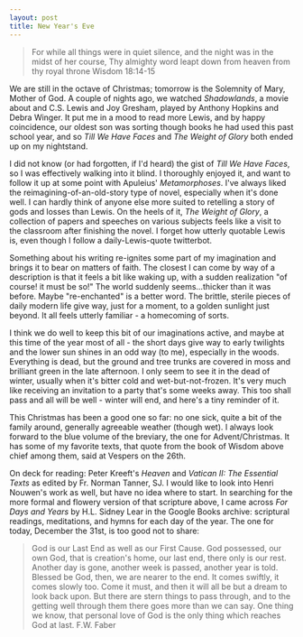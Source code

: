 ```yaml
---
layout: post
title: New Year's Eve
---
```

>For while all things were in quiet silence, and the night was in the midst of her course, 
>Thy almighty word leapt down from heaven from thy royal throne
>Wisdom 18:14-15

We are still in the octave of Christmas; tomorrow is the Solemnity of Mary, 
Mother of God. A couple of nights ago, we watched _Shadowlands_, a movie about
and C.S. Lewis and Joy Gresham, played by Anthony Hopkins and Debra Winger. It
put me in a mood to read more Lewis, and by happy coincidence, our oldest son
was sorting though books he had used this past school year, and so _Till We
Have Faces_ and _The Weight of Glory_ both ended up on my nightstand.

I did not know (or had forgotten, if I'd heard) the gist of _Till We Have Faces_,
so I was effectively walking into it blind. I thoroughly enjoyed it, and want to 
follow it up at some point with Apuleius' _Metamorphoses_. I've always liked the
reimagining-of-an-old-story type of novel, especially when it's done well. I can
hardly think of anyone else more suited to retelling a story of gods and losses
than Lewis. On the heels of it, _The Weight of Glory_, a collection of papers
and speeches on various subjects feels like a visit to the classroom after finishing
the novel. I forget how utterly quotable Lewis is, even though I follow a
daily-Lewis-quote twitterbot. 

Something about his writing re-ignites some part of my imagination and brings it to
bear on matters of faith. The closest I can come by way of a description is that it
feels a bit like waking up, with a sudden realization "of course! it must be so!" 
The world suddenly seems...thicker than it was before. Maybe "re-enchanted" is a better
word. The brittle, sterile pieces of daily modern life give way, just for a moment, 
to a golden sunlight just beyond. It all feels utterly familiar - a homecoming of sorts.

I think we do well to keep this bit of our imaginations active, and maybe at this time
of the year most of all - the short days give way to early twilights and the lower sun
shines in an odd way (to me), especially in the woods. Everything is dead, but the 
ground and tree trunks are covered in moss and brilliant green in the late afternoon. I 
only seem to see it in the dead of winter, usually when it's bitter cold and wet-but-not-frozen.
It's very much like receiving an invitation to a party that's some weeks away. This
too shall pass and all will be well - winter will end, and here's a tiny reminder
of it.

This Christmas has been a good one so far: no one sick, quite a bit of the family around,
generally agreeable weather (though wet). I always look forward to the blue volume
of the breviary, the one for Advent/Christmas. It has some of my favorite texts, that 
quote from the book of Wisdom above chief among them, said at Vespers on the 26th.

On deck for reading: Peter Kreeft's _Heaven_ and _Vatican II: The Essential Texts_ as
edited by Fr. Norman Tanner, SJ. I would like to look into Henri Nouwen's work as well,
but have no idea where to start. In searching for the more formal and flowery version of
that scripture above, I came across _For Days and Years_ by H.L. Sidney Lear in the
Google Books archive: scriptural readings, meditations, and hymns for each day of the year.
The one for today, December the 31st, is too good not to share:

>God is our Last End as well as our First Cause. God possessed, our own God, that is creation's
home, our last end, there only is our rest. Another day is gone, another week is passed, another
year is told. Blessed be God, then, we are nearer to the end. It comes swiftly, it comes slowly
too. Come it must, and then it will all be but a dream to look back upon. But there are stern things
to pass through, and to the getting well through them there goes more than we can say. One thing 
we know, that personal love of God is the only thing which reaches God at last.   F.W. Faber
